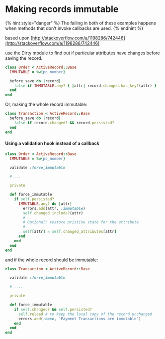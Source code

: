 # Making records immutable

{% hint style="danger" %}
The failing in both of these examples happens when methods that don't invoke callbacks are used.
{% endhint %}

based upon [http://stackoverflow.com/a/1198286/742446](http://stackoverflow.com/a/1198286/742446)

use the Dirty module to find out if particular attributes have changes before saving the record.

```ruby
class Order < ActiveRecord::Base
  IMMUTABLE = %w{po_number}

  before_save do |record|
    false if IMMUTABLE.any? { |attr| record.changed.has_key?(attr) }
  end
end
```

Or, making the whole record immutable:

```ruby
class Transaction < ActiveRecord::Base
  before_save do |record|
    false if record.changed? && record.persisted?
  end
end
```

#### Using a validation hook instead of a callback

```ruby
class Order < ActiveRecord::Base
  IMMUTABLE = %w{po_number}

  validate :force_immutable

  # ...

  private

  def force_immutable
    if self.persisted?
      IMMUTABLE.any? do |attr|
        errors.add(attr, :immutable)
        self.changed.include?(attr)
        #
        # Optional: restore pristine state for the attribute
        #
        self[attr] = self.changed_attributes[attr]
      end
    end
  end
end
```

and if the whole record should be immutable:

```ruby
class Transaction < ActiveRecord::Base

  validate :force_immutable

  # ....

  private

  def force_immutable
    if self.changed? && self.persisted?
      self.reload # to keep the local copy of the record unchanged
      errors.add(:base, 'Payment Transactions are immutable')
    end
  end
end
```



